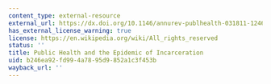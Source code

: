 ```yaml
---
content_type: external-resource
external_url: https://dx.doi.org/10.1146/annurev-publhealth-031811-124614
has_external_license_warning: true
license: https://en.wikipedia.org/wiki/All_rights_reserved
status: ''
title: Public Health and the Epidemic of Incarceration
uid: b246ea92-fd99-4a78-95d9-852a1c3f453b
wayback_url: ''
---
```

